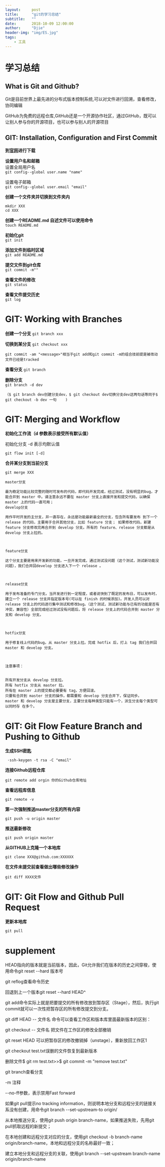 ```yaml
---
layout:     post
title:      "git的学习总结"
subtitle:   ""
date:       2018-10-09 12:00:00
author:     "Djie"
header-img: "img/ES.jpg"
tags:
    - 工具
---
```


# 学习总结

## What is Git and Github?
Git是目前世界上最先进的分布式版本控制系统,可以对文件进行回溯，查看修改，协同编辑  

GitHub为免费的远程仓库,GitHub还是一个开源协作社区，通过GitHub，既可以让别人参与你的开源项目，也可以参与别人的开源项目  


## GIT: Installation, Configuration and First Commit
**到[官网](https://git-scm.com/)进行下载**  

**设置用户名和邮箱**  
设置全局用户名  
`git config--global user.name "name" `  

设置电子邮箱  
`git config--global user.email "email"`  

**创建一个文件夹并切换到文件夹内**  
```
mkdir XXX   
cd XXX
```

**创建一个README.md 自述文件可以使用命令**   
`touch README.md`   

**初始化git**  
`git init `  

**添加文件到临时区域**  
`git add README.md`  

**提交文件到git仓库**  
`git commit -m""`   

**查看文件的修改**  
`git status`  

**查看文件提交历史**  
`git log`   

# GIT: Working with Branches  
**创建一个分支**
`git branch xxx`  

**切换到某分支**
`git checkout xxx`  

```
git commit -am "<message>"相当于git add和git commit -m的组合技前提是被改动文件已经是tracked
```

**查看分支**
`git branch`  

**删除分支**  
`git branch -d dev`  

```
（$ git branch dev创建分支dev，$ git checkout dev切换分支dev这两句话等同于$ git checkout -b dev 一句    )
```
# GIT: Merging and Workflow

**初始化工作流（d 参数表示接受所有默认值）**  

初始化分支 -d 表示均默认值

`git flow init [-d]`

**合并某分支到当前分支**

`git merge XXX`

```
master分支 

最为稳定功能比较完整的随时可发布的代码，即代码开发完成，经过测试，没有明显的bug，才能合并到 master 中。请注意永远不要在 master 分支上直接开发和提交代码，以确保 master 上的代码一直可用；
develop分支

用作平时开发的主分支，并一直存在，永远是功能最新最全的分支，包含所有要发布 到下一个 release 的代码，主要用于合并其他分支，比如 feature 分支； 如果修改代码，新建 feature 分支修改完再合并到 develop 分支。所有的 feature、release 分支都是从 develop 分支上拉的。



feature分支

这个分支主要是用来开发新的功能，一旦开发完成，通过测试没问题（这个测试，测试新功能没问题），我们合并回develop 分支进入下一个 release 。



release分支

用于发布准备的专门分支。当开发进行到一定程度，或者说快到了既定的发布日，可以发布时，建立一个 release 分支并指定版本号(可以在 finish 的时候添加)。开发人员可以对 release 分支上的代码进行集中测试和修改bug。（这个测试，测试新功能与已有的功能是否有冲突，兼容性）全部完成经过测试没有问题后，将 release 分支上的代码合并到 master 分支和 develop 分支。



hotfix分支

用于修复线上代码的bug。从 master 分支上拉。完成 hotfix 后，打上 tag 我们合并回 master 和 develop 分支。



注意事项：


所有开发分支从 develop 分支拉。
所有 hotfix 分支从 master 拉。
所有在 master 上的提交都必要要有 tag，方便回滚。
只要有合并到 master 分支的操作，都需要和 develop 分支合并下，保证同步。
master 和 develop 分支是主要分支，主要分支每种类型只能有一个，派生分支每个类型可以同时存 在多个。 
```

# GIT: Git Flow Feature Branch and Pushing to Github

**生成SSH密匙**

` ·ssh-keygen -t rsa -C "email"`

**连接Github远程仓库**

`git remote add orgin 你的Github仓库地址`

**查看远程库信息**

`git remote -v`

**第一次强制推送master分支的所有内容**

```
git push -u origin master 
```

**推送最新修改**

`git push origin master`

**从GITHUB上克隆一个本地库**

`git clone XXX@github.com:XXXXXX  `

**在文件未提交前查看做出哪些修改操作**

`git diff XXXX文件 `

# GIT: Git Flow and Github Pull Request

**更新本地库**

`git pull`



# supplement

HEAD指向的版本就是当前版本，因此，Git允许我们在版本的历史之间穿梭，使用命令git reset --hard 版本号

git reflog查看命令历史

回退到上一个版本git reset --hard HEAD^

git add命令实际上就是把要提交的所有修改放到暂存区（Stage），然后，执行git commit就可以一次性把暂存区的所有修改提交到分支。

git diff HEAD -- 文件名 命令可以查看工作区和版本库里面最新版本的区别：

git checkout -- 文件名 把文件在工作区的修改全部撤销

git reset HEAD <file>可以把暂存区的修改撤销掉（unstage），重新放回工作区1

git checkout  test.txt误删的文件恢复到最新版本

删除文件$ git rm test.txt>>$ git commit -m "remove test.txt"

git branch查看分支

-m 注释

--no-ff参数，表示禁用Fast forward

如果git pull提示no tracking information，则说明本地分支和远程分支的链接关系没有创建，用命令git branch --set-upstream-to <branch-name> origin/<branch-name>

从本地推送分支，使用git push origin branch-name，如果推送失败，先用git pull抓取远程的新提交；

在本地创建和远程分支对应的分支，使用git checkout -b branch-name origin/branch-name，本地和远程分支的名称最好一致；

建立本地分支和远程分支的关联，使用git branch --set-upstream branch-name origin/branch-name

